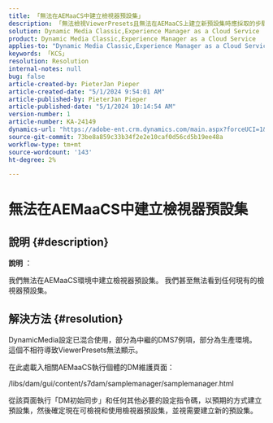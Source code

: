 ```yaml
---
title: 「無法在AEMaaCS中建立檢視器預設集」
description: 「無法檢視ViewerPresets且無法在AEMaaCS上建立新預設集時應採取的步驟」
solution: Dynamic Media Classic,Experience Manager as a Cloud Service
product: Dynamic Media Classic,Experience Manager as a Cloud Service
applies-to: "Dynamic Media Classic,Experience Manager as a Cloud Service"
keywords: 「KCS」
resolution: Resolution
internal-notes: null
bug: false
article-created-by: PieterJan Pieper
article-created-date: "5/1/2024 9:54:01 AM"
article-published-by: PieterJan Pieper
article-published-date: "5/1/2024 10:14:54 AM"
version-number: 1
article-number: KA-24149
dynamics-url: "https://adobe-ent.crm.dynamics.com/main.aspx?forceUCI=1&pagetype=entityrecord&etn=knowledgearticle&id=b51afdb6-a007-ef11-9f8a-6045bd02b206"
source-git-commit: 73be8a859c33b34f2e2e10caf0d56cd5b19ee48a
workflow-type: tm+mt
source-wordcount: '143'
ht-degree: 2%

---
```


# 無法在AEMaaCS中建立檢視器預設集

## 說明 {#description}


<b>說明</b> ：

我們無法在AEMaaCS環境中建立檢視器預設集。
我們甚至無法看到任何現有的檢視器預設集。


## 解決方法 {#resolution}


DynamicMedia設定已混合使用，部分為中繼的DMS7例項，部分為生產環境。 這個不相符導致ViewerPresets無法顯示。

在此處載入相關AEMaaCS執行個體的DM維護頁面：

/libs/dam/gui/content/s7dam/samplemanager/samplemanager.html

從該頁面執行「DM初始同步」和任何其他必要的設定指令碼，以預期的方式建立預設集，然後確定現在可檢視和使用檢視器預設集，並視需要建立新的預設集。
